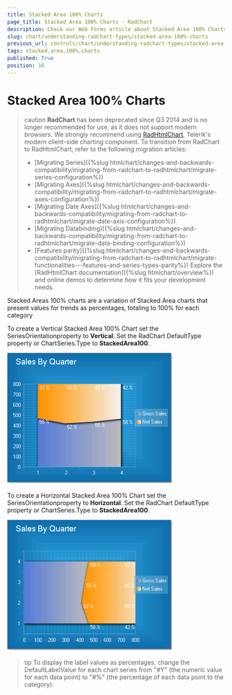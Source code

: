 ```yaml
---
title: Stacked Area 100% Charts
page_title: Stacked Area 100% Charts - RadChart
description: Check our Web Forms article about Stacked Area 100% Charts.
slug: chart/understanding-radchart-types/stacked-area-100%-charts
previous_url: controls/chart/understanding-radchart-types/stacked-area-100%-charts
tags: stacked,area,100%,charts
published: True
position: 16
---
```


# Stacked Area 100% Charts

>caution **RadChart** has been deprecated since Q3 2014 and is no longer recommended for use, as it does not support modern browsers. We strongly recommend using [RadHtmlChart](https://www.telerik.com/products/aspnet-ajax/html-chart.aspx), Telerik's modern client-side charting component. 
>To transition from RadChart to RadHtmlChart, refer to the following migration articles:
> - [Migrating Series]({%slug htmlchart/changes-and-backwards-compatibility/migrating-from-radchart-to-radhtmlchart/migrate-series-configuration%})
> - [Migrating Axes]({%slug htmlchart/changes-and-backwards-compatibility/migrating-from-radchart-to-radhtmlchart/migrate-axes-configuration%})
> - [Migrating Date Axes]({%slug htmlchart/changes-and-backwards-compatibility/migrating-from-radchart-to-radhtmlchart/migrate-date-axis-configuration%})
> - [Migrating Databinding]({%slug htmlchart/changes-and-backwards-compatibility/migrating-from-radchart-to-radhtmlchart/migrate-data-binding-configuration%})
> - [Features parity]({%slug htmlchart/changes-and-backwards-compatibility/migrating-from-radchart-to-radhtmlchart/migrate-functionalities---features-and-series-types-parity%})
>Explore the [RadHtmlChart documentation]({%slug htmlchart/overview%}) and online demos to determine how it fits your development needs.

Stacked Areas 100% charts are a variation of Stacked Area charts that present values for trends as percentages, totaling to 100% for each category

To create a Vertical Stacked Area 100% Chart set the SeriesOrientationproperty to **Vertical**. Set the RadChart DefaultType property or ChartSeries.Type to **StackedArea100**.

![Vertical Stacked Area 100% Chart](images/radchartelements13.png)

To create a Horizontal Stacked Area 100% Chart set the SeriesOrientationproperty to **Horizontal**. Set the RadChart DefaultType property or ChartSeries.Type to **StackedArea100**.

![Horizontal Stacked Area 100% Chart](images/radchartelements14.png)

>tip To display the label values as percentages, change the DefaultLabelValue for each chart series from "#Y" (the numeric value for each data point) to "#%" (the percentage of each data point to the category).


